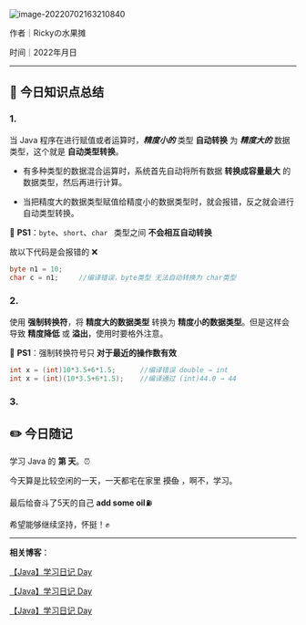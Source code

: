 ![image-20220702163210840](https://tva1.sinaimg.cn/large/e6c9d24ely1h3so0dh978j21du0l80vm.jpg)

作者｜Rickyの水果摊

时间｜2022年月日



---

## 🌈 今日知识点总结

### 1.  

当 Java 程序在进行赋值或者运算时，***精度小的*** 类型 **自动转换** 为 ***精度大的*** 数据类型，这个就是 **自动类型转换**。

+ 有多种类型的数据混合运算时，系统首先自动将所有数据 **转换成容量最大** 的数据类型，然后再进行计算。

+ 当把精度大的数据类型赋值给精度小的数据类型时，就会报错，反之就会进行自动类型转换。




🍉 **PS1**：`byte`、`short`、`char ` 类型之间 **不会相互自动转换**

故以下代码是会报错的 ❌  

```java
byte n1 = 10;
char c = n1;     //编译错误，byte类型 无法自动转换为 char类型
```



### 2. 

使用 **强制转换符**，将 **精度大的数据类型** 转换为 **精度小的数据类型**。但是这样会导致 **精度降低** 或 **溢出**，使用时要格外注意。

🍉 **PS1**：强制转换符号只 **对于最近的操作数有效**

```java
int x = (int)10*3.5+6*1.5; 		//编译错误 double → int 
int x = (int)(10*3.5+6*1.5);	//编译通过 (int)44.0 → 44 
```



### 3. 



## ✏️ 今日随记

学习 Java 的 **第  天**。⏰

今天算是比较空闲的一天，一天都宅在家里 ~~摸鱼~~ ，啊不，学习。



最后给奋斗了5天的自己 **add some oil**⛽️

希望能够继续坚持，怀挺！✊

---

**相关博客**：

[【Java】学习日记 Day](https://blog.csdn.net/qq_46025844/article/details/125579422?spm=1001.2014.3001.5501)

[【Java】学习日记 Day](https://blog.csdn.net/qq_46025844/article/details/125567560?spm=1001.2014.3001.5501)

[【Java】学习日记 Day](https://blog.csdn.net/qq_46025844/article/details/125543456?spm=1001.2014.3001.5502)




